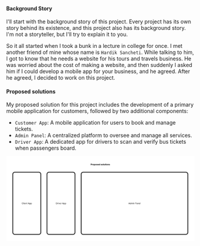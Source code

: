 #### Background Story
I'll start with the background story of this project. Every project has its own story behind its existence, and this 
project also has its background story. I'm not a storyteller, but I'll try to explain it to you.

So it all started when I took a bunk in a lecture in college for once. I met another friend of mine whose name is 
`Hardik Sancheti`. While talking to him, I got to know that he needs a website for his tours and travels business. 
He was worried about the cost of making a website, and then suddenly I asked him if I could develop a mobile app for 
your business, and he agreed. After he agreed, I decided to work on this project.

#### Proposed solutions
My proposed solution for this project includes the development of a primary mobile application for customers, followed by two additional components:

- `Customer App`: A mobile application for users to book and manage tickets. 
- `Admin Panel`: A centralized platform to oversee and manage all services.
- `Driver App`: A dedicated app for drivers to scan and verify bus tickets when passengers board.

<img src="https://raw.githubusercontent.com/sudarshanmhasrup/shareandcare/refs/heads/main/planning/assets/project_planning_image_01.png" />